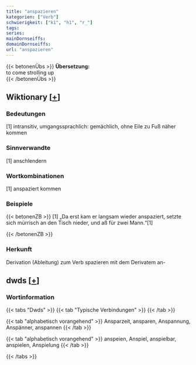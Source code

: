 ```yaml
---
title: "anspazieren"
kategorien: ["Verb"]
schwierigkeit: ["k1", "h1", "r_"]
tags:
series:
mainDornseiffs:
domainDornseiffs:
url: "anspazieren"
---
```


{{< betonenÜbs >}}
**Übersetzung:**  
to come strolling up  
{{< /betonenÜbs >}}

## Wiktionary [[+](https://de.wiktionary.org/wiki/anspazieren)]

### Bedeutungen
[1] intransitiv, umgangssprachlich: gemächlich, ohne Eile zu Fuß näher kommen  

### Sinnverwandte
[1] anschlendern  

### Wortkombinationen
[1] anspaziert kommen  

### Beispiele
{{< betonenZB >}}
[1] „Da erst kam er langsam wieder anspaziert, setzte sich mürrisch an den Tisch nieder, und aß für zwei Mann.“[1]  

{{< /betonenZB >}}
### Herkunft
Derivation (Ableitung) zum Verb spazieren mit dem Derivatem an-  



## dwds [[+](https://www.dwds.de/wb/anspazieren)]

### Wortinformation
{{< tabs "Dwds" >}}
{{< tab "Typische Verbindungen" >}}
{{< /tab >}}

{{< tab "alphabetisch vorangehend" >}}
Ansparzeit, ansparen, Anspannung, Anspänner, anspannen
{{< /tab >}}

{{< tab "alphabetisch vorangehend" >}}
anspeien, Anspiel, anspielbar, anspielen, Anspielung
{{< /tab >}}

{{< /tabs >}}

